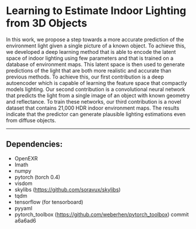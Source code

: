 # Learning to Estimate Indoor Lighting from 3D Objects

In this work, we propose a step towards a more accurate
prediction of the environment light given a single picture
of a known object. To achieve this, we developed a deep
learning method that is able to encode the latent space of
indoor lighting using few parameters and that is trained on
a database of environment maps. This latent space is then
used to generate predictions of the light that are both more
realistic and accurate than previous methods. To achieve
this, our first contribution is a deep autoencoder which is
capable of learning the feature space that compactly models
lighting. Our second contribution is a convolutional neural
network that predicts the light from a single image of an
object with known geometry and reflectance. To train these
networks, our third contribution is a novel dataset that contains
21,000 HDR indoor environment maps. The results
indicate that the predictor can generate plausible lighting
estimations even from diffuse objects.

-------

## Dependencies:

* OpenEXR
* Imath
* numpy
* pytorch (torch 0.4)
* visdom
* skylibs (https://github.com/soravux/skylibs)
* tqdm
* tensorflow (for tensorboard)
* pyyaml
* pytorch_toolbox (https://github.com/weberhen/pytorch_toolbox) commit a6a6ad6
